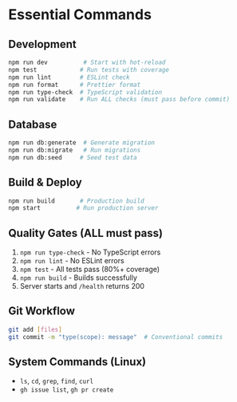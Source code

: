 # Essential Commands

## Development

```bash
npm run dev          # Start with hot-reload
npm test            # Run tests with coverage
npm run lint        # ESLint check
npm run format      # Prettier format
npm run type-check  # TypeScript validation
npm run validate    # Run ALL checks (must pass before commit)
```

## Database

```bash
npm run db:generate  # Generate migration
npm run db:migrate   # Run migrations
npm run db:seed     # Seed test data
```

## Build & Deploy

```bash
npm run build       # Production build
npm start          # Run production server
```

## Quality Gates (ALL must pass)

1. `npm run type-check` - No TypeScript errors
2. `npm run lint` - No ESLint errors
3. `npm test` - All tests pass (80%+ coverage)
4. `npm run build` - Builds successfully
5. Server starts and `/health` returns 200

## Git Workflow

```bash
git add [files]
git commit -m "type(scope): message"  # Conventional commits
```

## System Commands (Linux)

- `ls`, `cd`, `grep`, `find`, `curl`
- `gh issue list`, `gh pr create`
